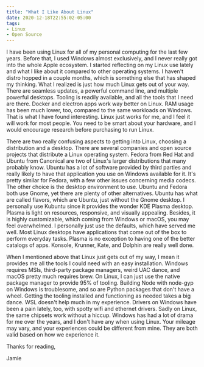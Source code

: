```yaml
---
title: "What I Like About Linux"
date: 2020-12-18T22:55:02-05:00
tags:
- Linux
- Open Source
---
```


I have been using Linux for all of my personal computing for the last few years. Before that, I used Windows almost exclusively, and I never really got into the whole Apple ecosystem. I started reflecting on my Linux use lately and what I like about it compared to other operating systems. I haven't distro hopped in a couple months, which is something else that has shaped my thinking. What I realized is just how much Linux gets out of your way. There are seamless updates, a powerful command line, and multiple powerful desktops. Tooling is readily available, and all the tools that I need are there. Docker and electron apps work way better on Linux. RAM usage has been much lower, too, compared to the same workloads on Windows. That is what I have found interesting. Linux just works for me, and I feel it will work for most people. You need to be smart about your hardware, and I would encourage research before purchasing to run Linux. 

There are two really confusing aspects to getting into Linux, choosing a distribution and a desktop. There are several companies and open source projects that distribute a Linux operating system. Fedora from Red Hat and Ubuntu from Canonical are two of Linux's larger distributions that many probably know. Ubuntu has a lot of software provided by third parties and really likely to have that application you use on Windows available for it. It's pretty similar for Fedora, with a few other issues concerning media codecs. The other choice is the desktop environment to use. Ubuntu and Fedora both use Gnome, yet there are plenty of other alternatives. Ubuntu has what are called flavors, which are Ubuntu, just without the Gnome desktop. I personally use Kubuntu since it provides the wonder KDE Plasma desktop. Plasma is light on resources, responsive, and visually appealing. Besides, it is highly customizable, which coming from Windows or macOS, you may feel overwhelmed. I personally just use the defaults, which have served me well. Most Linux desktops have applications that come out of the box to perform everyday tasks. Plasma is no exception to having one of the better catalogs of apps. Konsole, Krunner, Kate, and Dolphin are really well done.

When I mentioned above that Linux just gets out of my way, I mean it provides me all the tools I could need with an easy installation. Windows requires MSIs, third-party package managers, weird UAC dance, and macOS pretty much requires brew. On Linux, I can just use the native package manager to provide 95% of tooling. Building Node with node-gyp on Windows is troublesome, and so are Python packages that don't have a wheel. Getting the tooling installed and functioning as needed takes a big dance. WSL doesn't help much in my experience. Drivers on Windows have been a pain lately, too, with spotty wifi and ethernet drivers. Sadly on Linux, the same chipsets work without a hiccup. Windows has had a lot of drama for me over the years, and I don't have any when using Linux. Your mileage may vary, and your experiences could be different from mine. They are both valid based on how we experience it.

Thanks for reading,

Jamie
